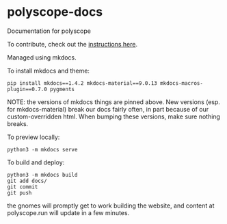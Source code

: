 # polyscope-docs
Documentation for polyscope

To contribute, check out the [instructions here](https://polyscope.run/about/contributing/).

Managed using mkdocs.

To install mkdocs and theme:
```
pip install mkdocs==1.4.2 mkdocs-material==9.0.13 mkdocs-macros-plugin==0.7.0 pygments 
```

NOTE: the versions of mkdocs things are pinned above. New versions (esp. for mkdocs-material) break our docs fairly often, in part because of our custom-overridden html. When bumping these versions, make sure nothing breaks.

To preview locally:
```
python3 -m mkdocs serve
```

To build and deploy:
```
python3 -m mkdocs build
git add docs/
git commit
git push
```
the gnomes will promptly get to work building the website, and content at polyscope.run will update in a few minutes.

